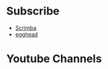 # Subscribe

- [Scrimba](https://scrimba.com/)
- [egghead](https://egghead.io/)

# Youtube Channels
